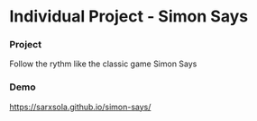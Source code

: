 # Individual Project - Simon Says

### Project

Follow the rythm like the classic game Simon Says


### Demo

https://sarxsola.github.io/simon-says/

